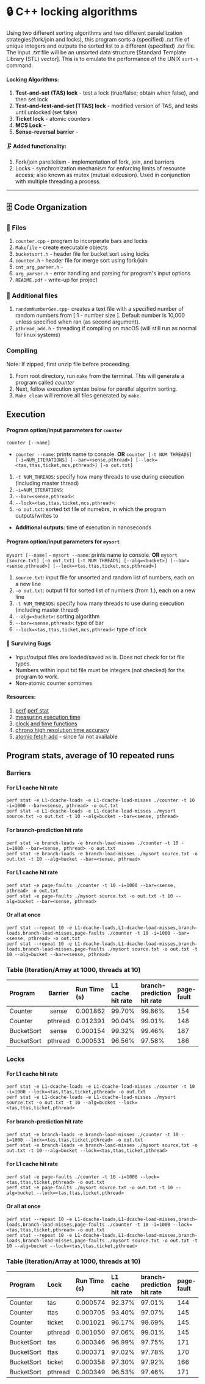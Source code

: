 # 🔒 C++ locking algorithms
Using two different sorting algorithms and two different paralellization strategies(fork/join and locks), this program sorts a (specified) *.txt*  file of unique integers and outputs the sorted list to a different (specified) *.txt* file. The input *.txt* file will be an unsorted data structure [Standard Template Library (STL) vector]. This is to emulate the performance of the UNIX `sort-n` command.

#### Locking Algorithms:
  1. **Test-and-set (TAS) lock** - test a lock (true/false; obtain when false), and then set lock
  2. **Test-and-test-and-set (TTAS) lock** - modified version of TAS, and tests until unlocked (set false)
  3. **Ticket lock** - atomic counters
  4. **MCS Lock** - <not implemented> 
  5. **Sense-reversal barrier** -

#### 🗜️ Added functionality:
  1. Fork/join parellelism - implementation of fork, join, and barriers
  2. Locks - synchronization mechanism for enforcing limits of resource access; also known as mutex (mutual exlcusion). Used in conjunction with multiple threading a process.

---
## 🗄️ Code Organization

### 📁 Files
  1. `counter.cpp` - program to incorperate bars and locks
  2. `Makefile` - create executable objects
  3. `bucketsort.h` - header file for bucket sort using locks
  4. `counter.h` - header file for merge sort using fork/join
  4. `cnt_arg_parser.h` - 
  5. `arg_parser.h` - error handling and parsing for program's input options
  6. `README.pdf` - write-up for project

### 💾 Additional files
  1. `randomNumberGen.cpp`- creates a text file with a specified number of random numbers from [ 1 - number size ]. Default number is 10,000 unless specified when ran (as second argument).
  2. `pthread_add.h` - threading if compiling on macOS (will still run as normal for linux systems)

### Compiling
  Note: If zipped, first unzip file before proceeding.
  1. From root directory, run `make` from the terminal. This will generate a program called *counter*
  2. Next, follow execution syntax below for parallel algoritm sorting.
  3. `Make clean` will remove all files generated by `make`.

## Execution
#### Program option/input parameters for `counter`
`counter [--name]`
  - `counter --name`: prints name to console.
**OR**
`counter [-t NUM THREADS] [-i=NUM_ITERATIONS] [--bar=<sense,pthread>] [--lock=<tas,ttas,ticket,mcs,pthread>] [-o out.txt]`
  1. `-t NUM_THREADS`: specify how many threads to use during execution (including master thread)
  2. `-i=NUM_ITERATIONS`:
  3. `--bar=<sense,pthread>`:
  4. `--lock=<tas,ttas,ticket,mcs,pthread>`:
  5. `-o out.txt`: sorted txt file of numebrs, in which the program outputs/writes to
  - **Additional outputs**: time of execution in nanoseconds

#### Program option/input parameters for `mysort`
  `mysort [--name]`
    - `mysort --name`: prints name to console.
  **OR**
  `mysort [source.txt] [-o out.txt] [-t NUM THREADS] [--alg=<bucket>] [--bar=<sense,pthread>] [--lock=<tas,ttas,ticket,mcs,pthread>]`
  1. `source.txt`: input file for unsorted and random list of numbers, each on a new line
  2. `-o out.txt`: output fil for sorted list of numbers (from 1.), each on a new line
  3. `-t NUM_THREADS`: specify how many threads to use during execution (including master thread)
  4. `--alg=<bucket>`: sorting algorithm
  5. `--bar=<sense,pthread>`: type of bar
  6. `--lock=<tas,ttas,ticket,mcs,pthread>`: type of lock 

#### 🐜 Surviving Bugs
  - Input/output files are loaded/saved as is. Does not check for txt file types.
  - Numbers within input txt file must be integers (not checked) for the program to work.
  - Non-atomic counter somtimes 

#### Resources:
1. [perf](https://perf.wiki.kernel.org/index.php/Tutorial) [perf stat](https://man7.org/linux/man-pages/man1/perf-stat.1.html)
1. [measuring execution time](https://solarianprogrammer.com/2019/04/17/c17-programming-measuring-execution-time-delaying-program/)
2. [clock and time functions](https://linux.die.net/man/2/clock_gettime)
3. [chrono high resolution time accuracy](https://www.tutorialspoint.com/how-to-create-a-high-resolution-timer-with-cplusplus-and-linux)
4. [atomic fetch add](https://apimirror.com/c/atomic/atomic_fetch_add) - since fai not available


## Program stats, average of 10 repeated runs
### Barriers
#### For L1 cache hit rate
`perf stat -e L1-dcache-loads -e L1-dcache-load-misses ./counter -t 10 -i=1000 --bar=<sense, pthread> -o out.txt`  
`perf stat -e L1-dcache-loads -e L1-dcache-load-misses ./mysort source.txt -o out.txt -t 10 --alg=bucket --bar=<sense, pthread>`
#### For branch-prediction hit rate
`perf stat -e branch-loads -e branch-load-misses ./counter -t 10 -i=1000 --bar=<sense, pthread> -o out.txt`  
`perf stat -e branch-loads -e branch-load-misses ./mysort source.txt -o out.txt -t 10 --alg=bucket --bar=<sense, pthread>`
#### For L1 cache hit rate
`perf stat -e page-faults ./counter -t 10 -i=1000 --bar=<sense, pthread> -o out.txt`  
`perf stat -e page-faults ./mysort source.txt -o out.txt -t 10 --alg=bucket --bar=<sense, pthread>`
#### Or all at once
`perf stat --repeat 10 -e L1-dcache-loads,L1-dcache-load-misses,branch-loads,branch-load-misses,page-faults ./counter -t 10 -i=1000 --bar=<sense, pthread> -o out.txt`  
`perf stat --repeat 10 -e L1-dcache-loads,L1-dcache-load-misses,branch-loads,branch-load-misses,page-faults ./mysort source.txt -o out.txt -t 10 --alg=bucket --bar=<sense, pthread>`

### Table (Iteration/Array at 1000, threads at 10)
Program    | Barrier | Run Time (s) | L1 cache hit rate | branch-prediction hit rate | page-fault
:--------- | :-----: | :----------- | :---------------- | :------------------------- | :---------
Counter    | sense   | 0.001862     | 99.70%            | 99.86%                     | 154
Counter    | pthread | 0.012391     | 90.04%            | 99.01%                     | 148
BucketSort | sense   | 0.000154     | 99.32%            | 99.46%                     | 187
BucketSort | pthread | 0.000531     | 96.56%            | 97.58%                     | 186


### Locks
#### For L1 cache hit rate
`perf stat -e L1-dcache-loads -e L1-dcache-load-misses ./counter -t 10 -i=1000 --lock=<tas,ttas,ticket,pthread> -o out.txt`  
`perf stat -e L1-dcache-loads -e L1-dcache-load-misses ./mysort source.txt -o out.txt -t 10 --alg=bucket --lock=<tas,ttas,ticket,pthread>`
#### For branch-prediction hit rate
`perf stat -e branch-loads -e branch-load-misses ./counter -t 10 -i=1000 --lock=<tas,ttas,ticket,pthread> -o out.txt`  
`perf stat -e branch-loads -e branch-load-misses ./mysort source.txt -o out.txt -t 10 --alg=bucket --lock=<tas,ttas,ticket,pthread>`
#### For L1 cache hit rate
`perf stat -e page-faults ./counter -t 10 -i=1000 --lock=<tas,ttas,ticket,pthread> -o out.txt`  
`perf stat -e page-faults ./mysort source.txt -o out.txt -t 10 --alg=bucket --lock=<tas,ttas,ticket,pthread>`
#### Or all at once
`perf stat --repeat 10 -e L1-dcache-loads,L1-dcache-load-misses,branch-loads,branch-load-misses,page-faults ./counter -t 10 -i=1000 --lock=<tas,ttas,ticket,pthread> -o out.txt`  
`perf stat --repeat 10 -e L1-dcache-loads,L1-dcache-load-misses,branch-loads,branch-load-misses,page-faults ./mysort source.txt -o out.txt -t 10 --alg=bucket --lock=<tas,ttas,ticket,pthread>`

### Table (Iteration/Array at 1000, threads at 10)
Program    | Lock    | Run Time (s) | L1 cache hit rate | branch-prediction hit rate | page-fault
:--------- | :------ | :----------- | :---------------- | :------------------------- | :---------
Counter    | tas     | 0.000574     | 92.37%            | 97.01%                     | 144
Counter    | ttas    | 0.000705     | 93.40%            | 97.07%                     | 145
Counter    | ticket  | 0.001021     | 96.17%            | 98.69%                     | 145
Counter    | pthread | 0.001050     | 97.06%            | 99.01%                     | 145
BucketSort | tas     | 0.000346     | 96.99%            | 97.75%                     | 171
BucketSort | ttas    | 0.000371     | 97.02%            | 97.78%                     | 170
BucketSort | ticket  | 0.000358     | 97.30%            | 97.92%                     | 166
BucketSort | pthread | 0.000349     | 96.53%            | 97.46%                     | 171